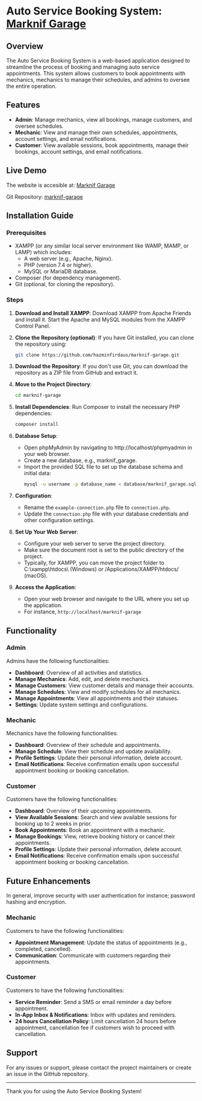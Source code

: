 # Auto Service Booking System: [Marknif Garage](https://marknif.com/)

## Overview

The Auto Service Booking System is a web-based application designed to streamline the process of booking and managing auto service appointments. This system allows customers to book appointments with mechanics, mechanics to manage their schedules, and admins to oversee the entire operation.

## Features

- **Admin**: Manage mechanics, view all bookings, manage customers, and oversee schedules.
- **Mechanic**: View and manage their own schedules, appointments, account settings, and email notifications.
- **Customer**: View available sessions, book appointments, manage their bookings, account settings, and email notifications.

## Live Demo
The website is accesible at: [Marknif Garage](https://marknif.com/)

Git Repository: [marknif-garage](https://github.com/hazminfirdaus/marknif-garage)

## Installation Guide

### Prerequisites

- XAMPP (or any similar local server environment like WAMP, MAMP, or LAMP) which includes:
   - A web server (e.g., Apache, Nginx).
   - PHP (version 7.4 or higher).
   - MySQL or MariaDB database.
- Composer (for dependency management).
- Git (optional, for cloning the repository).

### Steps

1. **Download and Install XAMPP**:
   Download XAMPP from Apache Friends and install it.
   Start the Apache and MySQL modules from the XAMPP Control Panel.

2. **Clone the Repository (optional)**:
   If you have Git installed, you can clone the repository using:
   ```sh
   git clone https://github.com/hazminfirdaus/marknif-garage.git
   ```

3. **Download the Repository**:
   If you don't use Git, you can download the repository as a ZIP file from GitHub and extract it.

4. **Move to the Project Directory**:
   ```sh
   cd marknif-garage
   ```

5. **Install Dependencies**:
   Run Composer to install the necessary PHP dependencies:
   ```sh
   composer install
   ```

6. **Database Setup**:
   - Open phpMyAdmin by navigating to http://localhost/phpmyadmin in your web browser.
   - Create a new database, e.g., marknif_garage.
   - Import the provided SQL file to set up the database schema and initial data:
     ```sh
     mysql -u username -p database_name < database/marknif_garage.sql
     ```
   
7. **Configuration**:
   - Rename the `example-connection.php` file to `connection.php`.
   - Update the `connection.php` file with your database credentials and other configuration settings.

8. **Set Up Your Web Server**:
   - Configure your web server to serve the project directory.
   - Make sure the document root is set to the public directory of the project.
   - Typically, for XAMPP, you can move the project folder to C:\xampp\htdocs\ (Windows) or /Applications/XAMPP/htdocs/ (macOS).

9. **Access the Application**:
   - Open your web browser and navigate to the URL where you set up the application.
   - For instance, `http://localhost/marknif-garage`

## Functionality

### Admin

Admins have the following functionalities:

- **Dashboard**: Overview of all activities and statistics.
- **Manage Mechanics**: Add, edit, and delete mechanics.
- **Manage Customers**: View customer details and manage their accounts.
- **Manage Schedules**: View and modify schedules for all mechanics.
- **Manage Appointments**: View all appointments and their statuses.
- **Settings**: Update system settings and configurations.

### Mechanic

Mechanics have the following functionalities:

- **Dashboard**: Overview of their schedule and appointments.
- **Manage Schedule**: View their schedule and update availability.
- **Profile Settings**: Update their personal information, delete account.
- **Email Notifications**: Receive confirmation emails upon successful appointment booking or booking cancellation.

### Customer

Customers have the following functionalities:

- **Dashboard**: Overview of their upcoming appointments.
- **View Available Sessions**: Search and view available sessions for booking up to 2 weeks in prior.
- **Book Appointments**: Book an appointment with a mechanic.
- **Manage Bookings**: View, retrieve booking history or cancel their appointments.
- **Profile Settings**: Update their personal information, delete account.
- **Email Notifications**: Receive confirmation emails upon successful appointment booking or booking cancellation.

## Future Enhancements

In general, improve security with user authentication for instance; password hashing and encryption.

### Mechanic

Customers to have the following functionalities:

- **Appointment Management**: Update the status of appointments (e.g., completed, cancelled).
- **Communication**: Communicate with customers regarding their appointments.

### Customer

Customers to have the following functionalities:

- **Service Reminder**: Send a SMS or email reminder a day before appointment.
- **In-App Inbox & Notifications**: Inbox with updates and reminders.
- **24 hours Cancellation Policy**: Limit cancellation 24 hours before appointment, cancellation fee if customers wish to proceed with cancellation.

## Support

For any issues or support, please contact the project maintainers or create an issue in the GitHub repository.

---

Thank you for using the Auto Service Booking System!
